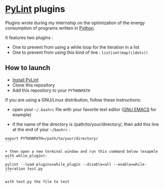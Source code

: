 # [PyLint](https://www.pylint.org) plugins

Plugins wrote during my internship on the optimization of the energy
consumption of programs written in [Python](https://www.python.org).

It features two plugins :

* One to prevent from using a while loop for the iteration in a list
* One to prevent from using this kind of line : `list|set(map(\ldots))`

## How to launch

* [Install PyLint](https://www.pylint.org/#install)
* Clone this repository
* Add this repository to your `PYTHONPATH`

If you are using a GNU/Linux distribution, follow these instructions:

+ open your `~/.bashrc` file with your favorite text editor ([GNU
EMACS](https://www.gnu.org/software/emacs/) for example)

+ if the name of the directory is /path/to/your/directory/, then add
this line at the end of your `~/bashrc` :
````
export PYTHONPATH=/path/to/your/directory/
```

+ then open a new terminal window and run this command below (exapmle with whlie_plugin):
```
pylint --load-plugins=while_plugin --disable=all --enable=while-iteration test.py
```

with test.py the file to test